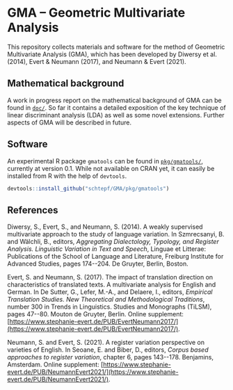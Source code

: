# GMA – Geometric Multivariate Analysis

This repository collects materials and software for the method of Geometric Multivariate Analysis (GMA), which has been developed by Diwersy et al. (2014), Evert & Neumann (2017), and Neumann & Evert (2021).

## Mathematical background

A work in progress report on the mathematical background of GMA can be found in [`doc/`](doc/). So far it contains a detailed exposition of the key technique of linear discriminant analysis (LDA) as well as some novel extensions. Further aspects of GMA will be described in future.

## Software

An experimental R package `gmatools` can be found in [`pkg/gmatools/`](pkg/gmatools/), currently at version 0.1. While not available on CRAN yet, it can easily be installed from R with the help of `devtools`.

```r
devtools::install_github("schtepf/GMA/pkg/gmatools")
```

## References

Diwersy, S., Evert, S., and Neumann, S. (2014).
A weakly supervised multivariate approach to the study of language variation.
In Szmrecsanyi, B. and Wälchli, B., editors, _Aggregating Dialectology, Typology, and Register Analysis. Linguistic Variation in Text and Speech_, Linguae et Litterae: Publications of the School of Language and Literature, Freiburg Institute for Advanced Studies, pages 174--204. De Gruyter, Berlin, Boston.

Evert, S. and Neumann, S. (2017).
The impact of translation direction on characteristics of translated texts. A multivariate analysis for English and German.
In De Sutter, G., Lefer, M.-A., and Delaere, I., editors, _Empirical Translation Studies. New Theoretical and Methodological Traditions_, number 300 in Trends in Linguistics. Studies and Monographs (TiLSM), pages 47--80. Mouton de Gruyter, Berlin.
Online supplement: [https://www.stephanie-evert.de/PUB/EvertNeumann2017/](https://www.stephanie-evert.de/PUB/EvertNeumann2017/).

Neumann, S. and Evert, S. (2021).
A register variation perspective on varieties of English.
In Seoane, E. and Biber, D., editors, _Corpus based approaches to register variation_, chapter 6, pages 143--178. Benjamins, Amsterdam.
Online supplement: [https://www.stephanie-evert.de/PUB/NeumannEvert2021/](https://www.stephanie-evert.de/PUB/NeumannEvert2021/).

